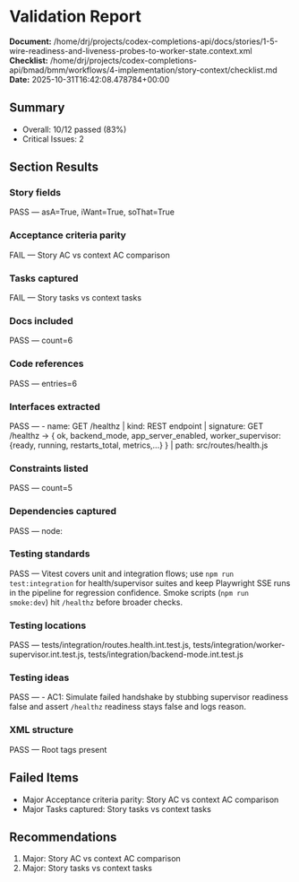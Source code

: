 # Validation Report

**Document:** /home/drj/projects/codex-completions-api/docs/stories/1-5-wire-readiness-and-liveness-probes-to-worker-state.context.xml
**Checklist:** /home/drj/projects/codex-completions-api/bmad/bmm/workflows/4-implementation/story-context/checklist.md
**Date:** 2025-10-31T16:42:08.478784+00:00

## Summary

- Overall: 10/12 passed (83%)
- Critical Issues: 2

## Section Results

### Story fields

PASS — asA=True, iWant=True, soThat=True

### Acceptance criteria parity

FAIL — Story AC vs context AC comparison

### Tasks captured

FAIL — Story tasks vs context tasks

### Docs included

PASS — count=6

### Code references

PASS — entries=6

### Interfaces extracted

PASS — - name: GET /healthz | kind: REST endpoint | signature: GET /healthz -> { ok, backend_mode, app_server_enabled, worker_supervisor:{ready, running, restarts_total, metrics,...} } | path: src/routes/health.js

### Constraints listed

PASS — count=5

### Dependencies captured

PASS — node:

### Testing standards

PASS — Vitest covers unit and integration flows; use `npm run test:integration` for health/supervisor suites and keep Playwright SSE runs in the pipeline for regression confidence. Smoke scripts (`npm run smoke:dev`) hit `/healthz` before broader checks.

### Testing locations

PASS — tests/integration/routes.health.int.test.js, tests/integration/worker-supervisor.int.test.js, tests/integration/backend-mode.int.test.js

### Testing ideas

PASS — - AC1: Simulate failed handshake by stubbing supervisor readiness false and assert `/healthz` readiness stays false and logs reason.

### XML structure

PASS — Root tags present

## Failed Items

- Major Acceptance criteria parity: Story AC vs context AC comparison
- Major Tasks captured: Story tasks vs context tasks

## Recommendations

1. Major: Story AC vs context AC comparison
2. Major: Story tasks vs context tasks
